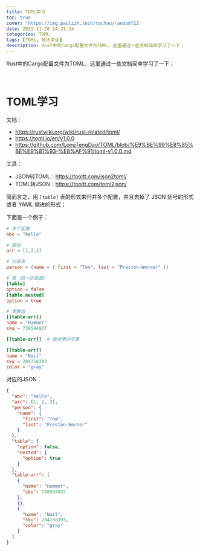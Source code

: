 ```yaml
---
title: TOML学习
toc: true
cover: 'https://img.paulzzh.tech/touhou/random?22'
date: 2022-11-28 14:31:24
categories: TOML
tags: [TOML, 技术杂谈]
description: Rust中的Cargo配置文件为TOML，这里通过一些文档简单学习了一下；
---
```


Rust中的Cargo配置文件为TOML，这里通过一些文档简单学习了一下；

<br/>

<!--more-->

# **TOML学习**

文档：

-   https://rustwiki.org/wiki/rust-related/toml/
-   https://toml.io/en/v1.0.0
-   https://github.com/LongTengDao/TOML/blob/%E9%BE%99%E8%85%BE%E9%81%93-%E8%AF%91/toml-v1.0.0.md

工具：

-   JSON转TOML：https://tooltt.com/json2toml/
-   TOML转JSON：https://tooltt.com/toml2json/

简而言之，用 `[table]` 表的形式来归并多个配置，并且去掉了 JSON 括号的形式或者 YAML 缩进的形式；

下面是一个例子：

```toml
# 单个配置
abc = "hello"

# 数组
arr = [1,2,3]

# 内联表
person = {name = { first = "Tom", last = "Preston-Werner" }}

# 表（统一的配置）
[table]
option = false
[table.nested]
option = true

# 表数组
[[table-arr]]
name = "Hammer"
sku = 738594937

[[table-arr]]  # 数组里的空表

[[table-arr]]
name = "Nail"
sku = 284758393
color = "gray"
```

对应的JSON：

```json
{
  "abc": "hello",
  "arr": [1, 2, 3],
  "person": {
    "name": {
      "first": "Tom",
      "last": "Preston-Werner"
    }
  },
  "table": {
    "option": false,
    "nested": {
      "option": true
    }
  },
  "table-arr": [
    {
      "name": "Hammer",
      "sku": 738594937
    },
    {},
    {
      "name": "Nail",
      "sku": 284758393,
      "color": "gray"
    }
  ]
}
```

<br/>

